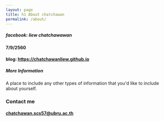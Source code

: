 ```yaml
---
layout: page
title: h1 About chatchawan
permalink: /about/
---
```


##### facebook: liew chatchawawan
#### 7/9/2560
#### blog: https://chatchawanliew.github.io
##### More Information

A place to include any other types of information that you'd like to include about yourself.

### Contact me

#### [chatchawan.scs57@ubru.ac.th](chatchawan.scs57@ubru.ac.th)
